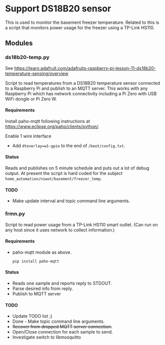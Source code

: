 # Support DS18B20 sensor
This is used to monitor the basement freezer temperature. Related to this is
a script that monitors power usage for the freezer using a TP-Link HS110.

## Modules
### ds18b20-temp.py
See https://learn.adafruit.com/adafruits-raspberry-pi-lesson-11-ds18b20-temperature-sensing/overview

Script to read temperatures from a DS18B20 temperature sensor connected to a Raspberry Pi and publish to an MQTT server. This works with any Raspberry Pi which has network connectivity including a Pi Zero with USB WiFi dongle or Pi Zero W.

#### Requirements
Install paho-mqtt following instructions at https://www.eclipse.org/paho/clients/python/.

Enable 1 wire interface
* Add `dtoverlay=w1-gpio` to the end of `/boot/config.txt`.
#### Status

Reads and publishes on 5 minute schedule and puts out a lot of debug output. At present the script is hard coded for the subject `home_automation/niwot/basement/freezer_temp`.

#### TODO

* Make update interval and topic command line arguments.

### frmn.py

Script to read power usage from a TP-Link HS110 smart outlet. (Can run
on any host since it uses network to collect information.)

#### Requirements

* paho-mqtt module as above.

    `pip install paho-mqtt`

#### Status

* Reads one sample and reports reply to STDOUT.
* Parse desired info from reply.
* Publish to MQTT server
#### TODO

* Update TODO list ;)
* Done - Make topic command line arguments.
* <s>Recover from dropped MQTT server connection.</s>
* Open/Close connection for each sample to send.
* Investigate switch to libmosquitto
